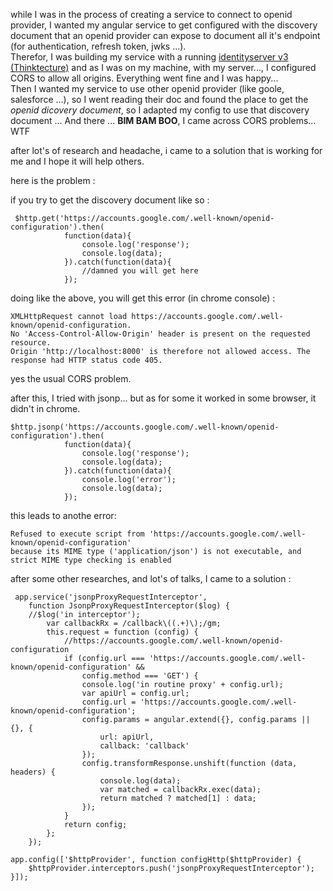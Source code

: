 while I was in the process of creating a service to connect to openid provider, I wanted my angular service to get configured with the discovery document that an openid provider can expose to document all it's endpoint (for authentication, refresh token, jwks ...).  
Therefor, I was building my service with a running <a href="https://github.com/identityserver/IdentityServer3">identityserver v3 (Thinktecture)</a> and as I was on my machine, with my server..., I configured CORS to allow all origins. Everything went fine and I was happy...   
Then I wanted my service to use other openid provider (like goole, salesforce ...), so I went reading their doc and found the place to get the *openid dicovery document*, so I adapted my config to use that discovery document ... And there ... **BIM BAM BOO**, I came across CORS problems... WTF

after lot's of research and headache, i came to a solution that is working for me and I hope it will help others.

here is the problem : 

if you try to get the discovery document like so : 


     $http.get('https://accounts.google.com/.well-known/openid-configuration').then(
                function(data){
                    console.log('response');
                    console.log(data);
                }).catch(function(data){
                    //damned you will get here
                });
                
doing like the above, you will get this error (in chrome console) :

    XMLHttpRequest cannot load https://accounts.google.com/.well-known/openid-configuration. 
    No 'Access-Control-Allow-Origin' header is present on the requested resource. 
    Origin 'http://localhost:8000' is therefore not allowed access. The response had HTTP status code 405.
    
yes the usual CORS problem.

after this, I tried with jsonp... but as for some it worked in some browser, it didn't in chrome.


    $http.jsonp('https://accounts.google.com/.well-known/openid-configuration').then(
                function(data){
                    console.log('response');
                    console.log(data);
                }).catch(function(data){
                    console.log('error');
                    console.log(data);
                });
                
this leads to anothe error:

    Refused to execute script from 'https://accounts.google.com/.well-known/openid-configuration' 
    because its MIME type ('application/json') is not executable, and strict MIME type checking is enabled
    
after some other researches, and lot's of talks, I came to a solution :


     app.service('jsonpProxyRequestInterceptor',
        function JsonpProxyRequestInterceptor($log) {
        //$log('in interceptor');
            var callbackRx = /callback\((.+)\);/gm;
            this.request = function (config) {
                //https://accounts.google.com/.well-known/openid-configuration
                if (config.url === 'https://accounts.google.com/.well-known/openid-configuration' &&
                    config.method === 'GET') {
                    console.log('in routine proxy' + config.url);
                    var apiUrl = config.url;
                    config.url = 'https://accounts.google.com/.well-known/openid-configuration';
                    config.params = angular.extend({}, config.params || {}, {
                        url: apiUrl,
                        callback: 'callback'
                    });
                    config.transformResponse.unshift(function (data, headers) {
                        console.log(data);
                        var matched = callbackRx.exec(data);
                        return matched ? matched[1] : data;
                    });
                }
                return config;
            };
        });

    app.config(['$httpProvider', function configHttp($httpProvider) {
        $httpProvider.interceptors.push('jsonpProxyRequestInterceptor');
    }]);
    

    
    